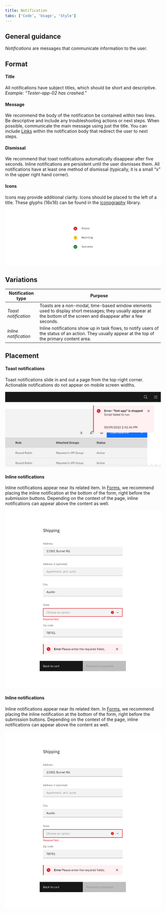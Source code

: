 ```yaml
---
title: Notification
tabs: ['Code', 'Usage', 'Style']
---
```


## General guidance

_Notifications_ are messages that communicate information to the user.


## Format

#### Title

All notifications have subject titles, which should be short and descriptive. _Example: “Tester-app-02 has crashed.”_

#### Message

We recommend the body of the notification be contained within two lines. Be descriptive and include any troubleshooting actions or next steps. When possible, communicate the main message using just the title. You can include [Links](/components/link) within the notification body that redirect the user to next steps.

#### Dismissal

We recommend that toast notifications automatically disappear after five seconds. Inline notifications are persistent until the user dismisses them. All notifications have at least one method of dismissal (typically, it is a small “x” in the upper right hand corner).

#### Icons

Icons may provide additional clarity. Icons should be placed to the left of a title. These glyphs (16x16) can be found in the [iconography](/guidelines/iconography/library) library.


<image-component cols="8">

![The three icon states](images/notification-usage-1.png)

</image-component>

## Variations

| Notification type   | Purpose                                                                                                                                                     |
| ------------- | ----------------------------------------------------------------------------------------------------------------------------------------------------------- |
| _Toast notification_      | Toasts are a non-modal, time-based window elements used to display short messages; they usually appear at the bottom of the screen and disappear after a few seconds.                                                                                               |
| _Inline notification_  | Inline notifications show up in task flows, to notify users of the status of an action. They usually appear at the top of the primary content area. |


## Placement

#### Toast notifications

Toast notifications slide in and out a page from the top-right corner. Actionable notifications do not appear on mobile screen widths.

<image-component cols="8">

![Toast notification example](images/notification-usage-2.png)

</image-component>

#### Inline notifications

Inline notifications appear near its related item. In [Forms](/components/form), we recommend placing the inline notification at the bottom of the form, right before the submission buttons. Depending on the context of the page, inline notifications can appear above the content as well.

<image-component cols="8">

![Form example with inline notification](images/notification-usage-3.png)

</image-component>

#### Inline notifications

Inline notifications appear near its related item. In [Forms](/components/form), we recommend placing the inline notification at the bottom of the form, right before the submission buttons. Depending on the context of the page, inline notifications can appear above the content as well.

<image-component cols="8">

![Form example with inline notification](images/notification-usage-3.png)

</image-component>
